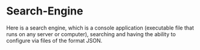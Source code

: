 # Search-Engine
Here is a search engine, which is a console application (executable file that runs on any server or computer), searching and having the ability to configure via files of the format JSON.
